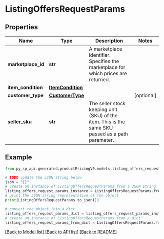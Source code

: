 # ListingOffersRequestParams


## Properties

Name | Type | Description | Notes
------------ | ------------- | ------------- | -------------
**marketplace_id** | **str** | A marketplace identifier. Specifies the marketplace for which prices are returned. | 
**item_condition** | [**ItemCondition**](ItemCondition.md) |  | 
**customer_type** | [**CustomerType**](CustomerType.md) |  | [optional] 
**seller_sku** | **str** | The seller stock keeping unit (SKU) of the item. This is the same SKU passed as a path parameter. | 

## Example

```python
from py_sp_api.generated.productPricingV0.models.listing_offers_request_params import ListingOffersRequestParams

# TODO update the JSON string below
json = "{}"
# create an instance of ListingOffersRequestParams from a JSON string
listing_offers_request_params_instance = ListingOffersRequestParams.from_json(json)
# print the JSON string representation of the object
print(ListingOffersRequestParams.to_json())

# convert the object into a dict
listing_offers_request_params_dict = listing_offers_request_params_instance.to_dict()
# create an instance of ListingOffersRequestParams from a dict
listing_offers_request_params_from_dict = ListingOffersRequestParams.from_dict(listing_offers_request_params_dict)
```
[[Back to Model list]](../README.md#documentation-for-models) [[Back to API list]](../README.md#documentation-for-api-endpoints) [[Back to README]](../README.md)


